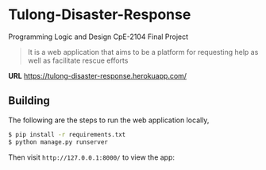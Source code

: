 # Tulong-Disaster-Response
Programming Logic and Design CpE-2104 Final Project

> It is a web application that aims to be a platform for requesting help as well as facilitate rescue efforts

**URL**
https://tulong-disaster-response.herokuapp.com/

## Building

The following are the steps to run the web application locally,

```sh
$ pip install -r requirements.txt
$ python manage.py runserver

```

Then visit `http://127.0.0.1:8000/` to view the app:
